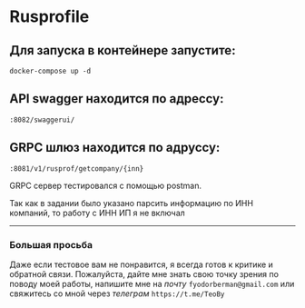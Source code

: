 # Rusprofile

## Для запуска в контейнере запустите:
```docker-compose up -d```
## API swagger находится по адрессу:
```:8082/swaggerui/```
## GRPC шлюз находится по адруссу:
```:8081/v1/rusprof/getcompany/{inn}```

GRPC сервер тестировался с помощью postman.

Так как в задании было указано парсить информацию по ИНН компаний, то работу с ИНН ИП я не включал

***
### Большая просьба

Даже если тестовое вам не понравится, я всегда готов к критике и обратной связи. Пожалуйста, дайте мне знать свою точку зрения по поводу моей работы, напишите мне на *почту* ```fyodorberman@gmail.com``` или свяжитесь со мной через *телеграм* ```https://t.me/TeoBy```

